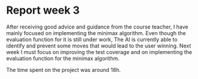 # Report week 3
After receiving good advice and guidance from the course teacher, I have mainly focused on implementing the minimax algorithm. Even though the evaluation function for it is still under work, The AI ​​is currently able to identify and prevent some moves that would lead to the user winning. Next week I must focus on improving the test coverage and on implementing the evaluation function for the minimax algorithm.

The time spent on the project was around 18h.
